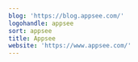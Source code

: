 ```yaml
---
blog: 'https://blog.appsee.com/'
logohandle: appsee
sort: appsee
title: Appsee
website: 'https://www.appsee.com/'
---
```

